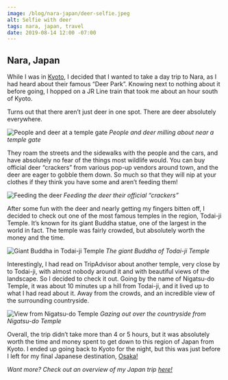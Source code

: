 ```yaml
---
image: /blog/nara-japan/deer-selfie.jpeg
alt: Selfie with deer
tags: nara, japan, travel
date: 2019-08-14 12:00 -07:00
---
```


## Nara, Japan

While I was in [Kyoto](/post/kyoto-japan), I decided that I wanted to take a day trip to Nara, as I had heard about their famous “Deer Park”.  Knowing next to nothing about it before going, I hopped on a JR Line train that took me about an hour south of Kyoto.

Turns out that there aren’t just deer in one spot. There are deer absolutely everywhere.<!--more-->

![People and deer at a temple gate](/blog/nara-japan/temple-gate.jpeg)
*People and deer milling about near a temple gate*

They roam the streets and the sidewalks with the people and the cars, and have absolutely no fear of the things most wildlife would. You can buy official deer “crackers” from various pop-up vendors around town, and the deer are eager to gobble them down. So much so that they will nip at your clothes if they think you have some and aren’t feeding them!

![Feeding the deer](/blog/nara-japan/deer-feeding.jpeg)
*Feeding the deer their official “crackers”*

After some fun with the deer and nearly getting my fingers bitten off, I decided to check out one of the most famous temples in the region, Todai-ji Temple. It’s known for its giant Buddha statue, one of the largest in the world in fact. The temple was fairly crowded, but absolutely worth the money and the time.

![Giant Buddha in Todai-ji Temple](/blog/nara-japan/buddha.jpeg)
*The giant Buddha of Todai-ji Temple*

Interestingly, I had read on TripAdvisor about another temple, very close by to Todai-ji, with almost nobody around it and with beautiful views of the landscape. So I decided to check it out. Going by the name of Nigatsu-do Temple, it was about 10 minutes up a hill from Todai-ji, and it lived up to what I had read about it. Away from the crowds, and an incredible view of the surrounding countryside.

![View from Nigatsu-do Temple](/blog/nara-japan/nigatsu-do.jpeg)
*Gazing out over the countryside from Nigatsu-do Temple*

Overall, the trip didn’t take more than 4 or 5 hours, but it was absolutely worth the time and money spent to get down to this region of Japan from Kyoto. I ended up going back to Kyoto for the night, but this was just before I left for my final Japanese destination, [Osaka!](/post/osaka-japan)

*Want more? Check out an overview of my Japan trip [here!](/post/japan-land-of-the-rising-sun)*
